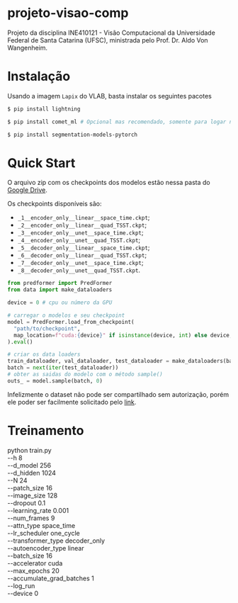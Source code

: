 # projeto-visao-comp

Projeto da disciplina INE410121 - Visão Computacional da Universidade Federal de Santa Catarina (UFSC), ministrada pelo Prof. Dr. Aldo Von Wangenheim.

# Instalação 
Usando a imagem `Lapix` do VLAB, basta instalar os seguintes pacotes
```bash
$ pip install lightning
````
```bash
$ pip install comet_ml # Opcional mas recomendado, somente para logar no CometML 
````
```bash
$ pip install segmentation-models-pytorch 
````

# Quick Start
O arquivo zip com os checkpoints dos modelos estão nessa pasta do [Google Drive](https://drive.google.com/drive/u/0/folders/1saedI3hfRcQFbUau3NcWbm0HQIZR6sr0).

Os checkpoints disponíveis são:
- `_1__encoder_only__linear__space_time.ckpt`;
- `_2__encoder_only__linear__quad_TSST.ckpt`;
- `_3__encoder_only__unet__space_time.ckpt`;
- `_4__encoder_only__unet__quad_TSST.ckpt`;
- `_5__decoder_only__linear__space_time.ckpt`;
- `_6__decoder_only__linear__quad_TSST.ckpt`;
- `_7__decoder_only__unet__space_time.ckpt`;
- `_8__decoder_only__unet__quad_TSST.ckpt`.

```python
from predformer import PredFormer
from data import make_dataloaders

device = 0 # cpu ou número da GPU

# carregar o modelos e seu checkpoint
model = PredFormer.load_from_checkpoint(
  "path/to/checkpoint",
  map_location=f"cuda:{device}" if isinstance(device, int) else device,
).eval()

# criar os data loaders
train_dataloader, val_dataloader, test_dataloader = make_dataloaders(batch_size=16)
batch = next(iter(test_dataloader))
# obter as saidas do modelo com o método sample()
outs_ = model.sample(batch, 0)
```

Infelizmente o dataset não pode ser compartilhado sem autorização, porém ele poder ser facilmente solicitado pelo [link](https://sirta.ipsl.fr/data-request/).

# Treinamento

python train.py \
  --h 8 \
  --d_model 256 \
  --d_hidden 1024 \
  --N 24 \
  --patch_size 16 \
  --image_size 128 \
  --dropout 0.1 \
  --learning_rate 0.001 \
  --num_frames 9 \
  --attn_type space_time \
  --lr_scheduler one_cycle \
  --transformer_type decoder_only \
  --autoencoder_type linear \
  --batch_size 16 \
  --accelerator cuda \
  --max_epochs 20 \
  --accumulate_grad_batches 1 \
  --log_run \
  --device 0


